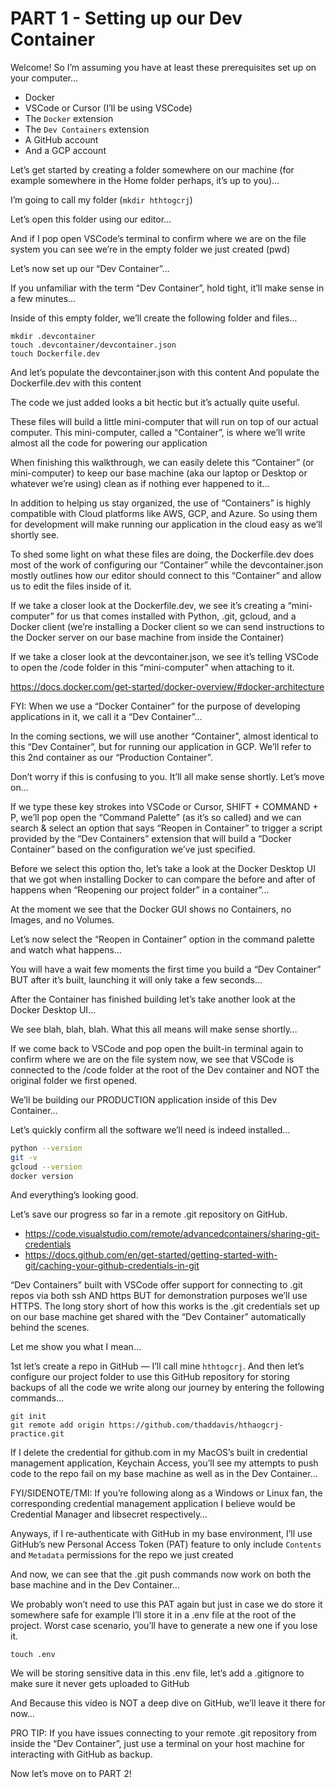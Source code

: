 # PART 1 - Setting up our Dev Container

Welcome! So I’m assuming you have at least these prerequisites set up on your computer…

- Docker
- VSCode or Cursor (I’ll be using VSCode)
- The `Docker` extension
- The `Dev Containers` extension
- A GitHub account
- And a GCP account

Let’s get started by creating a folder somewhere on our machine (for example somewhere in the Home folder perhaps, it’s up to you)…

I’m going to call my folder (`mkdir hthtogcrj`)

Let’s open this folder using our editor…

And if I pop open VSCode’s terminal to confirm where we are on the file system you can see we’re in the empty folder we just created (pwd)

Let’s now set up our “Dev Container”…

If you unfamiliar with the term “Dev Container”, hold tight, it’ll make sense in a few minutes…

Inside of this empty folder, we’ll create the following folder and files…

```
mkdir .devcontainer
touch .devcontainer/devcontainer.json
touch Dockerfile.dev
```

And let’s populate the devcontainer.json with this content 
And populate the Dockerfile.dev with this content

The code we just added looks a bit hectic but it’s actually quite useful.

These files will build a little mini-computer that will run on top of our actual computer. This mini-computer, called a “Container”, is where we’ll write almost all the code for powering our application

When finishing this walkthrough, we can easily delete this “Container” (or mini-computer) to keep our base machine (aka our laptop or Desktop or whatever we’re using) clean as if nothing ever happened to it…

In addition to helping us stay organized, the use of “Containers” is highly compatible with Cloud platforms like AWS, GCP, and Azure. So using them for development will make running our application in the cloud easy as we’ll shortly see.

To shed some light on what these files are doing, the Dockerfile.dev does most of the work of configuring our “Container” while the devcontainer.json mostly outlines how our editor should connect to this “Container” and allow us to edit the files inside of it.

If we take a closer look at the Dockerfile.dev, we see it’s creating a “mini-computer” for us that comes installed with Python, .git, gcloud, and a Docker client (we’re installing a Docker client so we can send instructions to the Docker server on our base machine from inside the Container)

If we take a closer look at the devcontainer.json, we see it’s telling VSCode to open the /code folder in this “mini-computer” when attaching to it.

https://docs.docker.com/get-started/docker-overview/#docker-architecture

FYI: When we use a “Docker Container” for the purpose of developing applications in it, we call it a “Dev Container”…

In the coming sections, we will use another “Container”, almost identical to this “Dev Container”, but for running our application in GCP. We’ll refer to this 2nd container as our “Production Container”. 

Don’t worry if this is confusing to you. It’ll all make sense shortly. Let’s move on…

If we type these key strokes into VSCode or Cursor, SHIFT + COMMAND + P, we’ll pop open the “Command Palette” (as it’s so called) and we can search & select an option that says “Reopen in Container” to trigger a script provided by the “Dev Containers” extension that will build a “Docker Container” based on the configuration we’ve just specified.

Before we select this option tho, let’s take a look at the Docker Desktop UI that we got when installing Docker to can compare the before and after of happens when “Reopening our project folder” in a container”…

At the moment we see that the Docker GUI shows no Containers, no Images, and no Volumes.

Let’s now select the “Reopen in Container” option in the command palette and watch what happens…

You will have a wait few moments the first time you build a “Dev Container” BUT after it’s built, launching it will only take a few seconds…

After the Container has finished building let’s take another look at the Docker Desktop UI…

We see blah, blah, blah. What this all means will make sense shortly…

If we come back to VSCode and pop open the built-in terminal again to confirm where we are on the file system now, we see that VSCode is connected to the /code folder at the root of the Dev container and NOT the original folder we first opened.

We’ll be building our PRODUCTION application inside of this Dev Container…

Let’s quickly confirm all the software we’ll need is indeed installed…

```sh
python --version
git -v
gcloud --version
docker version
```

And everything’s looking good.

Let’s save our progress so far in a remote .git repository on GitHub.

- https://code.visualstudio.com/remote/advancedcontainers/sharing-git-credentials
- https://docs.github.com/en/get-started/getting-started-with-git/caching-your-github-credentials-in-git

“Dev Containers” built with VSCode offer support for connecting to .git repos via both ssh AND https BUT for demonstration purposes we’ll use HTTPS. The long story short of how this works is the .git credentials set up on our base machine get shared with the “Dev Container” automatically behind the scenes.

Let me show you what I mean…

1st let’s create a repo in GitHub — I’ll call mine `hthtogcrj`. And then let’s configure our project folder to use this GitHub repository for storing backups of all the code we write along our journey by entering the following commands…

```
git init
git remote add origin https://github.com/thaddavis/hthaogcrj-practice.git
```

If I delete the credential for github.com in my MacOS’s built in credential management application, Keychain Access, you’ll see my attempts to push code to the repo fail on my base machine as well as in the Dev Container…

FYI/SIDENOTE/TMI: If you’re following along as a Windows or Linux fan, the corresponding credential management application I believe would be Credential Manager and libsecret respectively…

Anyways, if I re-authenticate with GitHub in my base environment, I’ll use GitHub’s new Personal Access Token (PAT) feature to only include `Contents` and `Metadata` permissions for the repo we just created

And now, we can see that the .git push commands now work on both the base machine and in the Dev Container…

We probably won’t need to use this PAT again but just in case we do store it somewhere safe for example I’ll store it in a .env file at the root of the project. Worst case scenario, you’ll have to generate a new one if you lose it.

```
touch .env
```

We will be storing sensitive data in this .env file, let’s add a .gitignore to make sure it never gets uploaded to GitHub

And Because this video is NOT a deep dive on GitHub, we’ll leave it there for now…

PRO TIP: If you have issues connecting to your remote .git repository from inside the “Dev Container”, just use a terminal on your host machine for interacting with GitHub as backup.

Now let’s move on to PART 2!